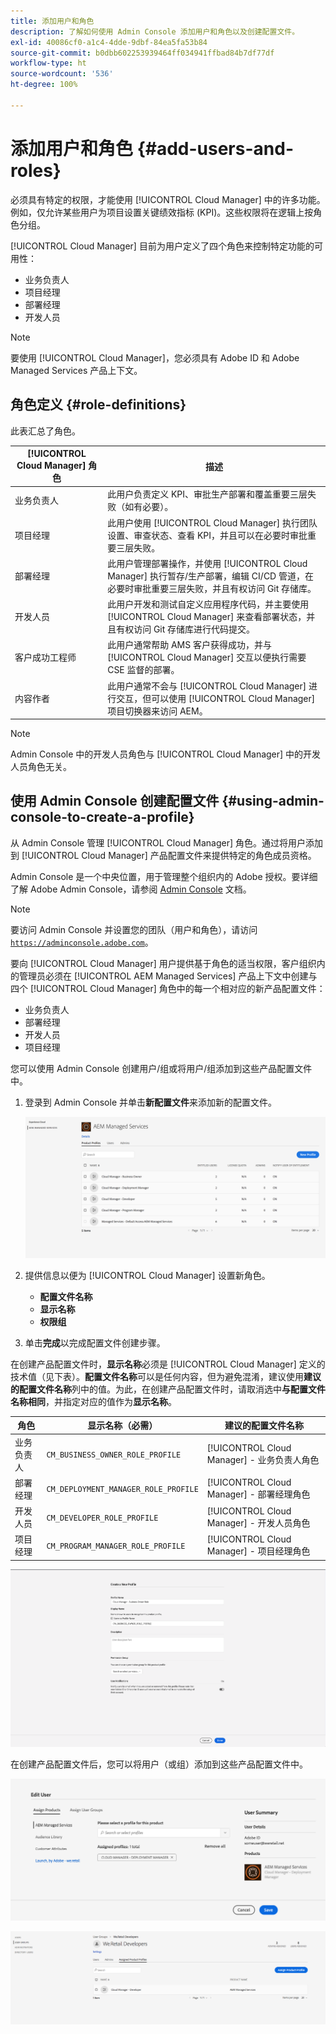 ```yaml
---
title: 添加用户和角色
description: 了解如何使用 Admin Console 添加用户和角色以及创建配置文件。
exl-id: 40086cf0-a1c4-4dde-9dbf-84ea5fa53b84
source-git-commit: b0dbb602253939464ff034941ffbad84b7df77df
workflow-type: ht
source-wordcount: '536'
ht-degree: 100%

---
```



# 添加用户和角色 {#add-users-and-roles}

必须具有特定的权限，才能使用 [!UICONTROL Cloud Manager] 中的许多功能。例如，仅允许某些用户为项目设置关键绩效指标 (KPI)。这些权限将在逻辑上按角色分组。

[!UICONTROL Cloud Manager] 目前为用户定义了四个角色来控制特定功能的可用性：

* 业务负责人
* 项目经理
* 部署经理
* 开发人员

>[!NOTE]
>
>要使用 [!UICONTROL Cloud Manager]，您必须具有 Adobe ID 和 Adobe Managed Services 产品上下文。

## 角色定义 {#role-definitions}

此表汇总了角色。

| [!UICONTROL Cloud Manager] 角色 | 描述 |
|--- |--- |
| 业务负责人 | 此用户负责定义 KPI、审批生产部署和覆盖重要三层失败（如有必要）。 |
| 项目经理 | 此用户使用 [!UICONTROL Cloud Manager] 执行团队设置、审查状态、查看 KPI，并且可以在必要时审批重要三层失败。 |
| 部署经理 | 此用户管理部署操作，并使用 [!UICONTROL Cloud Manager] 执行暂存/生产部署，编辑 CI/CD 管道，在必要时审批重要三层失败，并且有权访问 Git 存储库。 |
| 开发人员 | 此用户开发和测试自定义应用程序代码，并主要使用 [!UICONTROL Cloud Manager] 来查看部署状态，并且有权访问 Git 存储库进行代码提交。 |
| 客户成功工程师 | 此用户通常帮助 AMS 客户获得成功，并与 [!UICONTROL Cloud Manager] 交互以便执行需要 CSE 监督的部署。 |
| 内容作者 | 此用户通常不会与 [!UICONTROL Cloud Manager] 进行交互，但可以使用 [!UICONTROL Cloud Manager] 项目切换器来访问 AEM。 |

>[!NOTE]
>
>Admin Console 中的开发人员角色与 [!UICONTROL Cloud Manager] 中的开发人员角色无关。

## 使用 Admin Console 创建配置文件 {#using-admin-console-to-create-a-profile}

从 Admin Console 管理 [!UICONTROL Cloud Manager] 角色。通过将用户添加到 [!UICONTROL Cloud Manager] 产品配置文件来提供特定的角色成员资格。

Admin Console 是一个中央位置，用于管理整个组织内的 Adobe 授权。要详细了解 Adobe Admin Console，请参阅 [Admin Console](https://helpx.adobe.com/cn/enterprise/using/admin-console.html) 文档。

>[!NOTE]
>
>要访问 Admin Console 并设置您的团队（用户和角色），请访问 [`https://adminconsole.adobe.com`](https://adminconsole.adobe.com)。

要向 [!UICONTROL Cloud Manager] 用户提供基于角色的适当权限，客户组织内的管理员必须在 [!UICONTROL AEM Managed Services] 产品上下文中创建与四个 [!UICONTROL Cloud Manager] 角色中的每一个相对应的新产品配置文件：

* 业务负责人
* 部署经理
* 开发人员
* 项目经理

您可以使用 Admin Console 创建用户/组或将用户/组添加到这些产品配置文件中。

1. 登录到 Admin Console 并单击&#x200B;**新配置文件**&#x200B;来添加新的配置文件。

   ![新配置文件](/help/assets/admin_console_roles-1.png)

1. 提供信息以便为 [!UICONTROL Cloud Manager] 设置新角色。

   * **配置文件名称**
   * **显示名称**
   * **权限组**

1. 单击&#x200B;**完成**&#x200B;以完成配置文件创建步骤。

在创建产品配置文件时，**显示名称**&#x200B;必须是 [!UICONTROL Cloud Manager] 定义的技术值（见下表）。**配置文件名称**&#x200B;可以是任何内容，但为避免混淆，建议使用&#x200B;**建议的配置文件名称**&#x200B;列中的值。为此，在创建产品配置文件时，请取消选中&#x200B;**与配置文件名称相同**，并指定对应的值作为&#x200B;**显示名称**。

| **角色** | **显示名称（必需）** | **建议的配置文件名称** |
|---|---|---|
| 业务负责人 | `CM_BUSINESS_OWNER_ROLE_PROFILE` | [!UICONTROL Cloud Manager] - 业务负责人角色 |
| 部署经理 | `CM_DEPLOYMENT_MANAGER_ROLE_PROFILE` | [!UICONTROL Cloud Manager] - 部署经理角色 |
| 开发人员 | `CM_DEVELOPER_ROLE_PROFILE` | [!UICONTROL Cloud Manager] - 开发人员角色 |
| 项目经理 | `CM_PROGRAM_MANAGER_ROLE_PROFILE` | [!UICONTROL Cloud Manager] - 项目经理角色 |

![创建新配置文件](/help/assets/screen_shot_2018-05-04at171819.png)

在创建产品配置文件后，您可以将用户（或组）添加到这些产品配置文件中。

![编辑用户](/help/assets/image2018-4-9_15-19-26.png)

![用户组](/help/assets/image2018-4-9_15-16-47.png)
